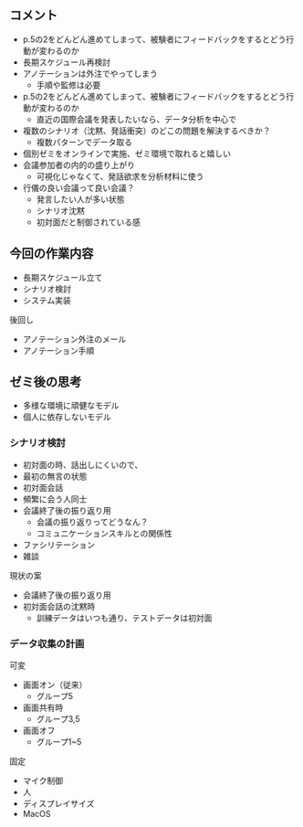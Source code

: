 ## コメント

- p.5の2をどんどん進めてしまって、被験者にフィードバックをするとどう行動が変わるのか
- 長期スケジュール再検討
- アノテーションは外注でやってしまう
  - 手順や監修は必要
- p.5の2をどんどん進めてしまって、被験者にフィードバックをするとどう行動が変わるのか
  - 直近の国際会議を発表したいなら、データ分析を中心で
- 複数のシナリオ（沈黙、発話衝突）のどこの問題を解決するべきか？
  - 複数パターンでデータ取る
- 個別ゼミをオンラインで実施、ゼミ環境で取れると嬉しい
- 会議参加者の内的の盛り上がり
  - 可視化じゃなくて、発話欲求を分析材料に使う
- 行儀の良い会議って良い会議？
  - 発言したい人が多い状態
  - シナリオ沈黙
  - 初対面だと制御されている感

## 今回の作業内容

- 長期スケジュール立て
- シナリオ検討
- システム実装

後回し
- アノテーション外注のメール
- アノテーション手順


## ゼミ後の思考

- 多様な環境に頑健なモデル
- 個人に依存しないモデル

### シナリオ検討

- 初対面の時、話出しにくいので、
- 最初の無言の状態
- 初対面会話
- 頻繁に会う人同士
- 会議終了後の振り返り用
  - 会議の振り返りってどうなん？
  - コミュニケーションスキルとの関係性
- ファシリテーション
- 雑談

現状の案
- 会議終了後の振り返り用
- 初対面会話の沈黙時
  - 訓練データはいつも通り、テストデータは初対面


### データ収集の計画

可変
- 画面オン（従来）
  - グループ5
- 画面共有時
  - グループ3,5
- 画面オフ
  - グループ1~5

固定
- マイク制御
- 人
- ディスプレイサイズ
- MacOS